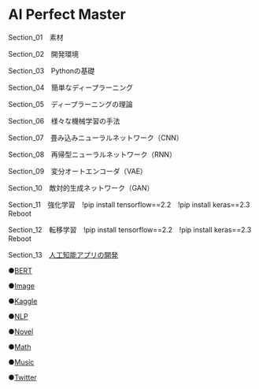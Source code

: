 # AI Perfect Master

Section_01　素材

Section_02　開発環境

Section_03　Pythonの基礎

Section_04　簡単なディープラーニング

Section_05　ディープラーニングの理論

Section_06　様々な機械学習の手法

Section_07　畳み込みニューラルネットワーク（CNN）

Section_08　再帰型ニューラルネットワーク（RNN）

Section_09　変分オートエンコーダ（VAE）

Section_10　敵対的生成ネットワーク（GAN）

Section_11　強化学習　!pip install tensorflow==2.2　!pip install keras==2.3　Reboot

Section_12　転移学習　!pip install tensorflow==2.2　!pip install keras==2.3　Reboot

Section_13　[人工知能アプリの開発](https://dashboard.heroku.com/apps/ai-alice-master)

●[BERT](https://github.com/alicelindel3/bert)

●[Image](https://github.com/alicelindel3/image)

●[Kaggle](https://github.com/alicelindel3/kaggle)

●[NLP](https://github.com/alicelindel3/nlp)

●[Novel](https://github.com/alicelindel3/novel)

●[Math](https://github.com/alicelindel3/math)

●[Music](https://github.com/alicelindel3/music)

●[Twitter](https://github.com/alicelindel3/twitter)
